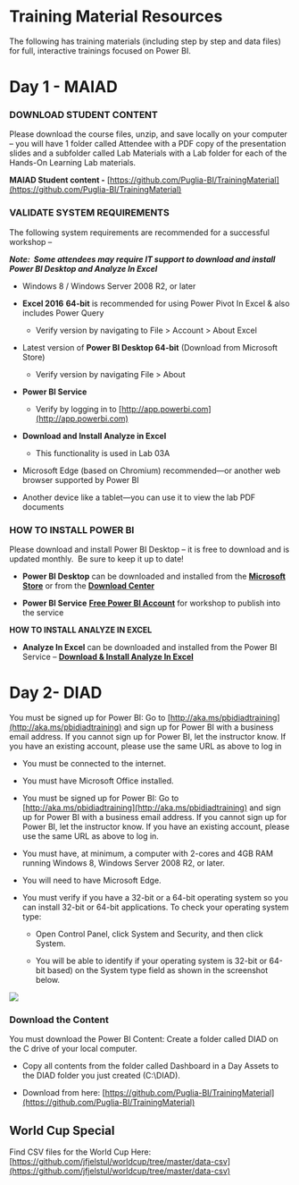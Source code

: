 # Training Material Resources

The following has training materials (including step by step and data files) for full, interactive trainings focused on Power BI.

Day 1 - MAIAD
=============

### **DOWNLOAD STUDENT CONTENT**

Please download the course files, unzip, and save locally on your computer – you will have 1 folder called Attendee with a PDF copy of the presentation slides and a subfolder called Lab Materials with a Lab folder for each of the Hands-On Learning Lab materials.

**MAIAD Student content -** [https://github.com/Puglia-BI/TrainingMaterial](https://github.com/Puglia-BI/TrainingMaterial)

### **VALIDATE SYSTEM REQUIREMENTS**

The following system requirements are recommended for a successful workshop –

_**Note:  Some attendees may require IT support to download and install Power BI Desktop and Analyze In Excel**_

* Windows 8 / Windows Server 2008 R2, or later
    
* **Excel 2016** **64-bit** is recommended for using Power Pivot In Excel & also includes Power Query
    
  * Verify version by navigating to File > Account > About Excel
        
* Latest version of **Power BI Desktop 64-bit** (Download from Microsoft Store)
    
  * Verify version by navigating File > About
        
* **Power BI Service**
    
  * Verify by logging in to [http://app.powerbi.com](http://app.powerbi.com)
        
* **Download and Install Analyze in Excel**
    
  * This functionality is used in Lab 03A
        
* Microsoft Edge (based on Chromium) recommended—or another web browser supported by Power BI
    
* Another device like a tablet—you can use it to view the lab PDF documents
    
### **HOW TO INSTALL POWER BI**

Please download and install Power BI Desktop – it is free to download and is updated monthly.  Be sure to keep it up to date!

* **Power BI Desktop** can be downloaded and installed from the [**Microsoft Store**](https://go.microsoft.com/fwlink/?linkid=2135345) or from the [**Download Center**](https://go.microsoft.com/fwlink/?linkid=2135519)
    
* **Power BI Service** [**Free Power BI Account**](https://aka.ms/pbimaiadtraining) for workshop to publish into the service
    
**HOW TO INSTALL ANALYZE IN EXCEL**

* **Analyze In Excel** can be downloaded and installed from the Power BI Service – [**Download & Install Analyze In Excel**](https://docs.microsoft.com/en-us/power-bi/collaborate-share/service-analyze-in-excel)
    
Day 2- DIAD
===========

You must be signed up for Power BI: Go to [http://aka.ms/pbidiadtraining](http://aka.ms/pbidiadtraining) and sign up for Power BI with a business email address. If you cannot sign up for Power BI, let the instructor know. If you have an existing account, please use the same URL as above to log in

* You must be connected to the internet.
    
* You must have Microsoft Office installed.
    
* You must be signed up for Power BI: Go to [http://aka.ms/pbidiadtraining](http://aka.ms/pbidiadtraining) and sign up for Power BI with a business email address. If you cannot sign up for Power BI, let the instructor know. If you have an existing account, please use the same URL as above to log in.
    
* You must have, at minimum, a computer with 2-cores and 4GB RAM running Windows 8, Windows Server 2008 R2, or later.
    
* You will need to have Microsoft Edge.
    
* You must verify if you have a 32-bit or a 64-bit operating system so you can install 32-bit or 64-bit applications. To check your operating system type:
    
  * Open Control Panel, click System and Security, and then click System.
        
  * You will be able to identify if your operating system is 32-bit or 64-bit based) on the System type field as shown in the screenshot below.
        
![](attachments/14385179/14352456.png)

### Download the Content

You must download the Power BI Content: Create a folder called DIAD on the C drive of your local computer.

* Copy all contents from the folder called Dashboard in a Day Assets to the DIAD folder you just created (C:\\DIAD).
    
* Download from here: [https://github.com/Puglia-BI/TrainingMaterial](https://github.com/Puglia-BI/TrainingMaterial)

## World Cup Special

Find CSV files for the World Cup Here:
[https://github.com/jfjelstul/worldcup/tree/master/data-csv](https://github.com/jfjelstul/worldcup/tree/master/data-csv)
